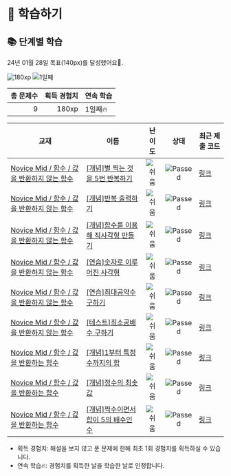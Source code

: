 # 📖 학습하기

## 📚 단계별 학습
24년 01월 28일 목표(140px)를 달성했어요🥳.

![180xp](https://img.shields.io/badge/EXP-180xp-%235cb85c.svg?for-the-badge)
![1일째](https://img.shields.io/badge/연속학습-1일째-%23E34F26.svg?for-the-badge)

|총 문제수|획득 경험치|연속 학습|
|---:|---:|---|
9|180xp|1일째🔥|

|교재|이름|난이도|상태|최근 제출 코드|
|---|---|:---:|:---:|---|
|[Novice Mid / 함수 / 값을 반환하지 않는 함수](https://www.codetree.ai/missions?missionId=5)|[[개념]별 찍는 것을 5번 반복하기](https://www.codetree.ai/missions/5/problems/repeat-shooting-the-stars-five-times)|![쉬움][easy]|![Passed][passed]|[링크](https://github.com/growbori/codetree-TILs/blob/main/240128/%EB%B3%84%20%EC%B0%8D%EB%8A%94%20%EA%B2%83%EC%9D%84%205%EB%B2%88%20%EB%B0%98%EB%B3%B5%ED%95%98%EA%B8%B0/repeat-shooting-the-stars-five-times.py)|
|[Novice Mid / 함수 / 값을 반환하지 않는 함수](https://www.codetree.ai/missions?missionId=5)|[[개념]반복 출력하기](https://www.codetree.ai/missions/5/problems/repeated-output)|![쉬움][easy]|![Passed][passed]|[링크](https://github.com/growbori/codetree-TILs/blob/main/240128/%EB%B0%98%EB%B3%B5%20%EC%B6%9C%EB%A0%A5%ED%95%98%EA%B8%B0/repeated-output.py)|
|[Novice Mid / 함수 / 값을 반환하지 않는 함수](https://www.codetree.ai/missions?missionId=5)|[[개념]함수를 이용해 직사각형 만들기](https://www.codetree.ai/missions/5/problems/create-a-rectangle-using-a-function)|![쉬움][easy]|![Passed][passed]|[링크](https://github.com/growbori/codetree-TILs/blob/main/240128/%ED%95%A8%EC%88%98%EB%A5%BC%20%EC%9D%B4%EC%9A%A9%ED%95%B4%20%EC%A7%81%EC%82%AC%EA%B0%81%ED%98%95%20%EB%A7%8C%EB%93%A4%EA%B8%B0/create-a-rectangle-using-a-function.py)|
|[Novice Mid / 함수 / 값을 반환하지 않는 함수](https://www.codetree.ai/missions?missionId=5)|[[연습]숫자로 이루어진 사각형](https://www.codetree.ai/missions/5/problems/rectangle-with-a-number)|![쉬움][easy]|![Passed][passed]|[링크](https://github.com/growbori/codetree-TILs/blob/main/240128/%EC%88%AB%EC%9E%90%EB%A1%9C%20%EC%9D%B4%EB%A3%A8%EC%96%B4%EC%A7%84%20%EC%82%AC%EA%B0%81%ED%98%95/rectangle-with-a-number.py)|
|[Novice Mid / 함수 / 값을 반환하지 않는 함수](https://www.codetree.ai/missions?missionId=5)|[[연습]최대공약수 구하기](https://www.codetree.ai/missions/5/problems/find-the-greatest-common-divisor)|![쉬움][easy]|![Passed][passed]|[링크](https://github.com/growbori/codetree-TILs/blob/main/240128/%EC%B5%9C%EB%8C%80%EA%B3%B5%EC%95%BD%EC%88%98%20%EA%B5%AC%ED%95%98%EA%B8%B0/find-the-greatest-common-divisor.py)|
|[Novice Mid / 함수 / 값을 반환하지 않는 함수](https://www.codetree.ai/missions?missionId=5)|[[테스트]최소공배수 구하기](https://www.codetree.ai/missions/5/problems/find-the-least-common-multiple)|![쉬움][easy]|![Passed][passed]|[링크](https://github.com/growbori/codetree-TILs/blob/main/240128/%EC%B5%9C%EC%86%8C%EA%B3%B5%EB%B0%B0%EC%88%98%20%EA%B5%AC%ED%95%98%EA%B8%B0/find-the-least-common-multiple.py)|
|[Novice Mid / 함수 / 값을 반환하는 함수](https://www.codetree.ai/missions?missionId=5)|[[개념]1부터 특정 수까지의 합](https://www.codetree.ai/missions/5/problems/sum-from-1-to-a-certain-number)|![쉬움][easy]|![Passed][passed]|[링크](https://github.com/growbori/codetree-TILs/blob/main/240128/1%EB%B6%80%ED%84%B0%20%ED%8A%B9%EC%A0%95%20%EC%88%98%EA%B9%8C%EC%A7%80%EC%9D%98%20%ED%95%A9/sum-from-1-to-a-certain-number.py)|
|[Novice Mid / 함수 / 값을 반환하는 함수](https://www.codetree.ai/missions?missionId=5)|[[개념]정수의 최솟값](https://www.codetree.ai/missions/5/problems/minimum-value-of-an-integer)|![쉬움][easy]|![Passed][passed]|[링크](https://github.com/growbori/codetree-TILs/blob/main/240128/%EC%A0%95%EC%88%98%EC%9D%98%20%EC%B5%9C%EC%86%9F%EA%B0%92/minimum-value-of-an-integer.py)|
|[Novice Mid / 함수 / 값을 반환하는 함수](https://www.codetree.ai/missions?missionId=5)|[[개념]짝수이면서 합이 5의 배수인 수](https://www.codetree.ai/missions/5/problems/an-even-number-with-a-multiple-of-5-in-the-sum)|![쉬움][easy]|![Passed][passed]|[링크](https://github.com/growbori/codetree-TILs/blob/main/240128/%EC%A7%9D%EC%88%98%EC%9D%B4%EB%A9%B4%EC%84%9C%20%ED%95%A9%EC%9D%B4%205%EC%9D%98%20%EB%B0%B0%EC%88%98%EC%9D%B8%20%EC%88%98/an-even-number-with-a-multiple-of-5-in-the-sum.py)|


* 획득 경험치: 해설을 보지 않고 푼 문제에 한해 최초 1회 경험치를 획득하실 수 있습니다.
* 연속 학습🔥: 경험치를 획득한 날을 학습한 날로 인정합니다.










[b5]: https://img.shields.io/badge/Bronze_5-%235D3E31.svg
[b4]: https://img.shields.io/badge/Bronze_4-%235D3E31.svg
[b3]: https://img.shields.io/badge/Bronze_3-%235D3E31.svg
[b2]: https://img.shields.io/badge/Bronze_2-%235D3E31.svg
[b1]: https://img.shields.io/badge/Bronze_1-%235D3E31.svg
[s5]: https://img.shields.io/badge/Silver_5-%23394960.svg
[s4]: https://img.shields.io/badge/Silver_4-%23394960.svg
[s3]: https://img.shields.io/badge/Silver_3-%23394960.svg
[s2]: https://img.shields.io/badge/Silver_2-%23394960.svg
[s1]: https://img.shields.io/badge/Silver_1-%23394960.svg
[g5]: https://img.shields.io/badge/Gold_5-%23FFC433.svg
[g4]: https://img.shields.io/badge/Gold_4-%23FFC433.svg
[g3]: https://img.shields.io/badge/Gold_3-%23FFC433.svg
[g2]: https://img.shields.io/badge/Gold_2-%23FFC433.svg
[g1]: https://img.shields.io/badge/Gold_1-%23FFC433.svg
[p5]: https://img.shields.io/badge/Platinum_5-%2376DDD8.svg
[p4]: https://img.shields.io/badge/Platinum_4-%2376DDD8.svg
[p3]: https://img.shields.io/badge/Platinum_3-%2376DDD8.svg
[p2]: https://img.shields.io/badge/Platinum_2-%2376DDD8.svg
[p1]: https://img.shields.io/badge/Platinum_1-%2376DDD8.svg
[passed]: https://img.shields.io/badge/Passed-%23009D27.svg
[failed]: https://img.shields.io/badge/Failed-%23D24D57.svg
[easy]: https://img.shields.io/badge/쉬움-%235cb85c.svg?for-the-badge
[medium]: https://img.shields.io/badge/보통-%23FFC433.svg?for-the-badge
[hard]: https://img.shields.io/badge/어려움-%23D24D57.svg?for-the-badge